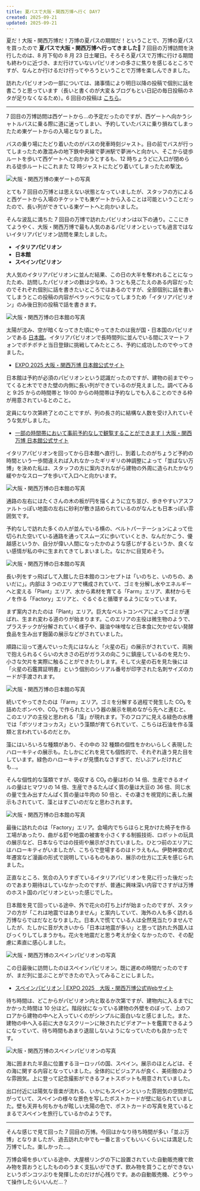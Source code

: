 ```yaml
---
title: 夏パスで大阪・関西万博へ行く DAY7
created: 2025-09-21
updated: 2025-09-21
---
```


夏だ！大阪・関西万博だ！万博の夏パスの期間だ！ということで、万博の夏パスを買ったので **夏パスで大阪・関西万博へ行ってきました🎌** 7 回目の万博訪問を決行したのは、8 月下旬の 8 月 23 日土曜日。そろそろ夏パスで万博に行ける期間も終わりに近づき、まだ行けていないパビリオンの多さに焦りを感じるところですが、なんとか行けるだけ行ってやろうということで万博を楽しんできました。

訪れたパビリオンの一部については、諸事情により明日以降の投稿で個別に話を書こうと思っています（長いと書くのが大変＆ブログもとい日記の毎日投稿のネタが足りなくなるため）。6 回目の投稿は [こちら](/blog/20250914/)。

---

7 回目の万博訪問は西ゲートから…の予定だったのですが、西ゲートへ向かうシャトルバスに乗る際に道に迷ってしまい、予約していたバスに乗り損ねてしまったため東ゲートからの入場となりました。

バスの乗り場にたどり着いたのがバスの発車時刻ジャスト。目の前でバスが行ってしまったため激混みの地下鉄中央線で夢洲駅で夢洲へと向かい、そこから徒歩ルートを歩いて西ゲートへと向かおうとするも、12 時ちょうどに入口が閉められる徒歩ルートにこれまた 12 時ジャストにたどり着いてしまったため撃沈。

![大阪・関西万博の東ゲートの写真](c09d5912-8e62-425c-04b4-679c03c2fe00)

とても 7 回目の万博とは思えない状態となっていましたが、スタッフの方によると西ゲートから入場のチケットでも東ゲートから入ることは可能ということだったので、長い列ができている東ゲートへと向かいました。

そんな波乱に満ちた 7 回目の万博で訪れたパビリオンは以下の通り。ここにきてようやく、大阪・関西万博で最も人気のあるパビリオンといっても過言ではないイタリアパビリオン訪問を果たしました。

- **イタリアパビリオン**
- **日本館**
- **スペインパビリオン**

大人気のイタリアパビリオンに並んだ結果、この日の大半を奪われることになったため、訪問したパビリオンの数は少なめ。3 つとも見ごたえのある内容だったのでそれぞれ個別に話を書きたいところではあるのですが、全部個別に話を書いてしまうとこの投稿の内容がペラッペラになってしまうため「イタリアパビリオン」のみ後日別の投稿で話を書きます。

![大阪・関西万博の日本館の写真](402056e3-2120-4ca7-c7d2-2fbedb584400)

太陽が沈み、空が暗くなってきた頃にやってきたのは我が国・日本国のパビリオンである [日本館](https://2025-japan-pavilion.go.jp/)。イタリアパビリオンで長時間列に並んでいる間にスマートフォンでポチポチと当日登録に挑戦してみたところ、予約に成功したのでやってきました。

- [EXPO 2025 大阪・関西万博 日本館公式サイト](https://2025-japan-pavilion.go.jp/)

日本館は予約が必須のパビリオンという認識だったのですが、建物の前までやってくると木でできた壁の内側に長い列ができているのが見えました。調べてみると 9:25 からの時間帯と 19:00 からの時間帯は予約なしでも入ることのできる枠が用意されているとのこと。

定員になり次第終了とのことですが、列の長さ的に結構な人数を受け入れていそうな気がしました。

- [一部の時間帯において事前予約なしで観覧することができます丨大阪・関西万博 日本館公式サイト](https://2025-japan-pavilion.go.jp/news/250519/)

イタリアパビリオンを回ってから日本館へ直行し、到着したのがちょうど予約の時間という一歩間違えれば入れなかったギリギリの神調整によって「並ばない万博」を決めた私は、スタッフの方に案内されながら建物の外周に造られたかなり緩やかなスロープを歩いて入口へと向かいます。

![大阪・関西万博の日本館の写真](0d022cba-c6f4-42a4-c4b6-d72ef85de400)

通路の左右にはたくさんの木の板が円を描くように立ち並び、歩きやすいアスファルトっぽい地面の左右に砂利が敷き詰められているのがなんとも日本っぽい雰囲気です。

予約なしで訪れた多くの人が並んでいる横の、ベルトパーテーションによって仕切られた空いている通路を通ってスムーズに歩いていくとき、なんだかこう、優越感というか、自分が偉い人間になったかのような感じがするというか、良くない感情が私の中に生まれてきてしまいました。なにかに目覚めそう。

![大阪・関西万博の日本館の写真](f3087837-85fe-453b-fa00-a51c7d9bae00)

長い列をすっ飛ばして入館した日本館のコンセプトは「いのちと、いのちの、あいだに」。内部は 3 つのエリアで構成されていて、ゴミを分解し水やエネルギーへと変える「Plant」エリア、水から素材を育てる「Farm」エリア、素材からモノを作る「Factory」エリアと、ぐるぐると循環するようになっています。

まず案内されたのは「Plant」エリア。巨大なベルトコンベアによってゴミが運ばれ、生まれ変わる道のりが始まります。このエリアの主役は微生物のようで、プラスチックが分解されていく様子や、醤油や味噌など日本食に欠かせない発酵食品を生み出す麹菌の展示などがされていました。

順路に沿って進んでいった先にはなんと「火星の石」の展示がされていて、両腕で抱えられるくらいの大きさの石がガラスの向こうに鎮座しているのを見たり、小さな欠片を実際に触ることができたりします。そして火星の石を見た後には「火星の石鑑賞証明書」という個別のシリアル番号が印字された名刺サイズのカードが手渡されます。

![大阪・関西万博の日本館の写真](6811a441-0da5-422f-bbbe-f01d6eea0400)

続いてやってきたのは「Farm」エリア。ゴミを分解する過程で発生した CO₂ を詰めたボンベや、CO₂ で作られたという器の展示を眺めながら先へと進むと、このエリアの主役と思われる「藻」が現れます。下のフロアに見える緑色の水槽では「ボツリオコッカス」という藻類が育てられていて、こちらは石油を作る藻類と言われているのだとか。

藻にはいろいろな種類があり、その中の 32 種類の個性をかわいらしく表現したハローキティの展示も。たしかにどれを見ても個性的で、それぞれ違う見た目をしています。緑色のハローキティが見慣れなさすぎて、だいぶアレだけれども…。

そんな個性的な藻類ですが、吸収する CO₂ の量は杉の 14 倍、生産できるオイルの量はヒマワリの 14 倍、生産できるたんぱく質の量は大豆の 36 倍、同じ水の量で生み出すたんぱく質の量は牛肉の 50 倍と、その凄さを視覚的に表した展示もされていて、藻とはすごいのだなと思わされます。

![大阪・関西万博の日本館の写真](21cd9b9c-d7b9-498b-4788-cc6bc7a99b00)

最後に訪れたのは「Factory」エリア。会場内でちらほらと見かけた椅子を作る工場があったり、曲がる釘や地震の被害を小さくする制振技術、ロボットの玩具の展示など、日本ならではの技術や展示がされていました。ひとつ前のエリアにはハローキティがいましたが、こちらで登場するのはドラえもん。伊勢神宮の式年遷宮など漫画の形式で説明しているものもあり、展示の仕方に工夫を感じられました。

正直なところ、気合の入りすぎているイタリアパビリオンを見に行った後だったのであまり期待はしていなかったのですが、普通に興味深い内容でさすがは万博のホスト国のパビリオンといった感じでした。

日本館を見て回っている途中、外で花火の打ち上げが始まったのですが、スタッフの方が「これは地震ではありません」と案内していて、海外の人も多く訪れる万博ならではだなとなりました。日本人で慌てている人は全然見当たりませんでしたが、たしかに音が大きいから「日本は地震が多い」と思って訪れた外国人はびっくりしてしまうかも。花火を地震だと思う考えが全くなかったので、その配慮に素直に感心しました。

![大阪・関西万博のスペインパビリオンの写真](9a45b685-2030-4941-0819-b14cdbe1d100)

この日最後に訪問したのはスペインパビリオン。既に遅めの時間だったのですが、まだ列に並ぶことができたので入ってみることにしました。

- [スペインパビリオン | EXPO 2025　大阪・関西万博公式Webサイト](https://www.expo2025.or.jp/official-participant/spain/)

待ち時間は、どこからがパビリオン内と取るか次第ですが、建物内に入るまでにかかった時間は 10 分ほど。階段状になっている建物の外壁をのぼって、上のフロアから建物の中へと入っていくのがシンプルに面白いなと感じました。また、建物の中へ入る前に大きなスクリーンに映されたビデオアートを鑑賞できるようになっていて、待ち時間もあまり退屈しないようになっていたのも良かったです。

![大阪・関西万博のスペインパビリオンの写真](a8342564-d99d-44d2-003d-96ef6bcc1200)

海に囲まれた半島に位置するヨーロッパの国、スペイン。展示のほとんどは、その海に関する内容となっていました。全体的にビジュアルが良く、美術館のような雰囲気。上に登って記念撮影ができるフォトスポットも用意されていました。

出口付近には陽気な音楽が流れる、いかにもスペインといった雰囲気の空間が広がっていて、スペインの様々な景色を写したポストカードが壁に貼られていました。壁も天井も何もかもが眩しい太陽の色で、ポストカードの写真を見ているとまるでスペインを旅行しているかのようです。

---

そんな感じで見て回った 7 回目の万博。今回はかなり待ち時間が多い「並ぶ万博」となりましたが、過去訪れた中でも一番と言ってもいいくらいには満足した万博でした。楽しかった…。

万博会場を歩いている途中、大屋根リングの下に設置されていた自動販売機で飲み物を買おうとしたもののうまく支払いができず、飲み物を買うことができないというポンコツぶりを発揮したのだけが心残りです。あの自動販売機、どうやって操作したらいいんだ…？
